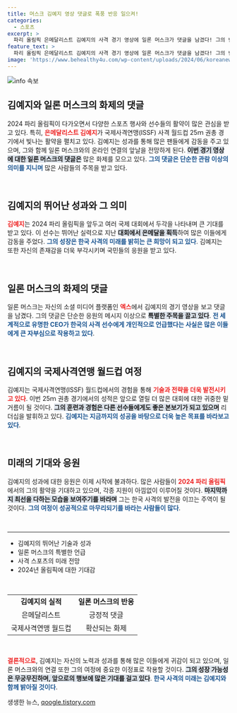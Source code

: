 ```yaml
---
title: 머스크 김예지 영상 댓글로 폭풍 반응 일으켜!
categories:
  - 스포츠
excerpt: >
  파리 올림픽 은메달리스트 김예지의 사격 경기 영상에 일론 머스크가 댓글을 남겼다! 그의 반응은 과연 어떤 내용일까? 클릭하면 놀라운 뒷이야기가 기다립니다!
feature_text: >
  파리 올림픽 은메달리스트 김예지의 사격 경기 영상에 일론 머스크가 댓글을 남겼다! 그의 반응은 과연 어떤 내용일까? 클릭하면 놀라운 뒷이야기가 기다립니다!
image: 'https://www.behealthy4u.com/wp-content/uploads/2024/06/koreanews.jpg'
---
```


<p><img src="https://www.behealthy4u.com/wp-content/uploads/2024/06/koreanews.jpg" alt="info 속보" /></p>

<h2 data-ke-size="size26">김예지와 일론 머스크의 화제의 댓글</h2>

<p data-ke-size="size16">2024 파리 올림픽이 다가오면서 다양한 스포츠 행사와 선수들의 활약이 많은 관심을 받고 있다. 특히, <b><span style="color: #ee2323;">은메달리스트 김예지</span></b>가 국제사격연맹(ISSF) 사격 월드컵 25ｍ 권총 경기에서 빛나는 활약을 펼치고 있다. 김예지는 성과를 통해 많은 팬들에게 감동을 주고 있으며, 그와 함께 일론 머스크와의 온라인 연결의 앞날을 전망하게 된다. <b><span style="background-color: #21538527;">이번 경기 영상에 대한 일론 머스크의 댓글은</span></b> 많은 화제를 모으고 있다. <b><span style="color: #1a5490;">그의 댓글은 단순한 관람 이상의 의미를 지니며</span></b> 많은 사람들의 주목을 받고 있다. </p>

<p data-ke-size="size16">&nbsp;</p>

<h2 data-ke-size="size26">김예지의 뛰어난 성과와 그 의미</h2>

<p data-ke-size="size16"><b><span style="color: #ee2323;">김예지</span></b>는 2024 파리 올림픽을 앞두고 여러 국제 대회에서 두각을 나타내며 큰 기대를 받고 있다. 이 선수는 뛰어난 실력으로 지난 <b><span style="background-color: #21538527;">대회에서 은메달을 획득</span></b>하여 많은 이들에게 감동을 주었다. <b><span style="color: #1a5490;">그의 성장은 한국 사격의 미래를 밝히는 큰 희망이 되고 있다</span></b>. 김예지는 또한 자신의 존재감을 더욱 부각시키며 국민들의 응원을 받고 있다.</p>

<p data-ke-size="size16">&nbsp;</p>

<h2 data-ke-size="size26">일론 머스크의 화제의 댓글</h2>

<p data-ke-size="size16">일론 머스크는 자신의 소셜 미디어 플랫폼인 <b><span style="color: #ee2323;">엑스</span></b>에서 김예지의 경기 영상을 보고 댓글을 남겼다. 그의 댓글은 단순한 응원의 메시지 이상으로 <b><span style="background-color: #21538527;">특별한 주목을 끌고 있다</span></b>. <b><span style="color: #1a5490;">전 세계적으로 유명한 CEO가 한국의 사격 선수에게 개인적으로 언급했다는 사실은 많은 이들에게 큰 자부심으로 작용하고 있다</span></b>.</p>

<p data-ke-size="size16">&nbsp;</p>

<h2 data-ke-size="size26">김예지의 국제사격연맹 월드컵 여정</h2>

<p data-ke-size="size16">김예지는 국제사격연맹(ISSF) 월드컵에서의 경험을 통해 <b><span style="color: #ee2323;">기술과 전략을 더욱 발전시키고 있다</span></b>. 이번 25ｍ 권총 경기에서의 성적은 앞으로 열릴 더 많은 대회에 대한 귀중한 밑거름이 될 것이다. <b><span style="background-color: #21538527;">그의 훈련과 경험은 다른 선수들에게도 좋은 본보기가 되고 있으며</span></b> 리더십을 발휘하고 있다. <b><span style="color: #1a5490;">김예지는 지금까지의 성공을 바탕으로 더욱 높은 목표를 바라보고 있다</span></b>.</p>

<p data-ke-size="size16">&nbsp;</p>

<h2 data-ke-size="size26">미래의 기대와 응원</h2>

<p data-ke-size="size16">김예지의 성과에 대한 응원은 이제 시작에 불과하다. 많은 사람들이 <b><span style="color: #ee2323;">2024 파리 올림픽</span></b>에서의 그의 활약을 기대하고 있으며, 각종 지원이 아낌없이 이루어질 것이다. <b><span style="background-color: #21538527;">마지막까지 최선을 다하는 모습을 보여주기를 바라며</span></b> 그는 한국 사격의 발전을 이끄는 주역이 될 것이다. <b><span style="color: #1a5490;">그의 여정이 성공적으로 마무리되기를 바라는 사람들이 많다</span></b>.</p>

<p data-ke-size="size16">&nbsp;</p>

<hr>

<ul>
    <li>김예지의 뛰어난 기술과 성과</li>
    <li>일론 머스크의 특별한 언급</li>
    <li>사격 스포츠의 미래 전망</li>
    <li>2024년 올림픽에 대한 기대감</li>
</ul>

<p data-ke-size="size16">&nbsp;</p>

<table style="width:100%; border-collapse: collapse;">
    <tr>
        <td style="text-align: center; height: 17px;"><b>김예지의 실적</b></td>
        <td style="text-align: center; height: 17px;"><b>일론 머스크의 반응</b></td>
    </tr>
    <tr>
        <td style="text-align: center; height: 17px;">은메달리스트</td>
        <td style="text-align: center; height: 17px;">긍정적 댓글</td>
    </tr>
    <tr>
        <td style="text-align: center; height: 17px;">국제사격연맹 월드컵</td>
        <td style="text-align: center; height: 17px;">확산되는 화제</td>
    </tr>
</table>

<p data-ke-size="size16">&nbsp;</p>

<p><b><span style="color: #ee2323;">결론적으로</span></b>, 김예지는 자신의 노력과 성과를 통해 많은 이들에게 귀감이 되고 있으며, 일론 머스크와의 연결 또한 그의 여정에 중요한 이정표로 작용할 것이다. <b><span style="background-color: #21538527;">그의 성장 가능성은 무궁무진하며, 앞으로의 행보에 많은 기대를 걸고 있다</span></b>. <b><span style="color: #1a5490;">한국 사격의 미래는 김예지와 함께 밝아질 것이다</span></b>.</p>
생생한 뉴스, <a href="https://qoogle.tistory.com" rel="dofollow">qoogle.tistory.com</a>


